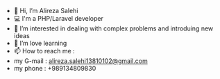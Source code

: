 - 👋 Hi, I’m Alireza Salehi
- 💻 I'm a PHP/Laravel developer
- 👀 I’m interested in dealing with complex problems and introduing new ideas
- 🌱 I’m love learning 
- 📫 How to reach me : 
- my G-mail :  alireza.salehi13810102@gmail.com
- my phone : +989134809830


